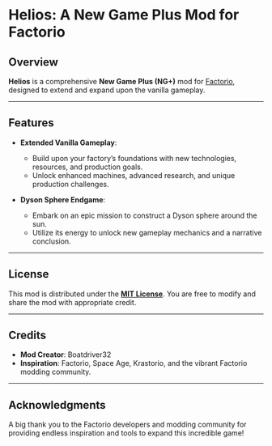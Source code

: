 # Helios: A New Game Plus Mod for Factorio

## Overview
**Helios** is a comprehensive **New Game Plus (NG+)** mod for [Factorio](https://www.factorio.com/), designed to extend and expand upon the vanilla gameplay. 

---

## Features

- **Extended Vanilla Gameplay**:
  - Build upon your factory’s foundations with new technologies, resources, and production goals.
  - Unlock enhanced machines, advanced research, and unique production challenges.

- **Dyson Sphere Endgame**:
  - Embark on an epic mission to construct a Dyson sphere around the sun.
  - Utilize its energy to unlock new gameplay mechanics and a narrative conclusion.

---

## License

This mod is distributed under the **[MIT License](LICENSE)**. You are free to modify and share the mod with appropriate credit.

---

## Credits

- **Mod Creator**: Boatdriver32
- **Inspiration**: Factorio, Space Age, Krastorio, and the vibrant Factorio modding community.

---

## Acknowledgments

A big thank you to the Factorio developers and modding community for providing endless inspiration and tools to expand this incredible game!

